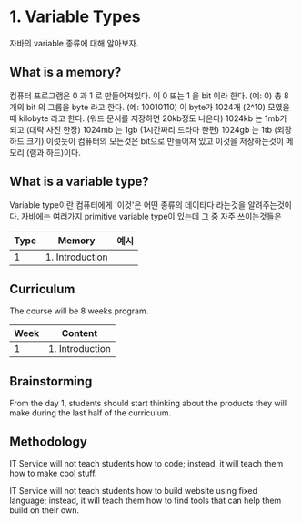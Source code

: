 # 1. Variable Types

자바의 variable 종류에 대해 알아보자.

## What is a memory?

컴퓨터 프로그램은 0 과 1 로 만들어져있다.
이 0 또는 1 을 bit 이라 한다. (예: 0)
총 8개의 bit 의 그룹을 byte 라고 한다. (예: 10010110)
이 byte가 1024개 (2^10) 모였을때 kilobyte 라고 한다. (워드 문서를 저장하면 20kb정도 나온다)
1024kb 는 1mb가 되고 (대략 사진 한장)
1024mb 는 1gb (1시간짜리 드라마 한편)
1024gb 는 1tb (외장하드 크기)
이럿듯이 컴퓨터의 모든것은 bit으로 만들어져 있고 이것을 저장하는것이 메모리 (램과 하드)이다.

## What is a variable type?

Variable type이란 컴퓨터에게 '이것'은 어떤 종류의 데이타다 라는것을 알려주는것이다.
자바에는 여러가지 primitive variable type이 있는데 그 중 자주 쓰이는것들은

| Type | Memory | 예시 |
| ---- | ------ | ---- |
| 1    | 1. Introduction |

## Curriculum

The course will be 8 weeks program.

| Week | Content |
| ---- | ------- |
| 1    | 1. Introduction |

## Brainstorming

From the day 1, students should start thinking about the products they will make during the last half of the curriculum.

## Methodology

IT Service will not teach students how to code; instead, it will teach them how to make cool stuff.

IT Service will not teach students how to build website using fixed language; instead, it will teach them how to find tools that can help them build on their own.
